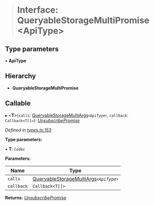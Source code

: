 > # Interface: QueryableStorageMultiPromise <**ApiType**>

## Type parameters

▪ **ApiType**

## Hierarchy

* **QueryableStorageMultiPromise**

## Callable

▸ <**T**>(`calls`: [QueryableStorageMultiArgs](../modules/_types_.md#queryablestoragemultiargs)‹*`ApiType`*›, `callback`: `Callback<T[]>`): *[UnsubscribePromise](../modules/_types_.md#unsubscribepromise)*

*Defined in [types.ts:153](https://github.com/polkadot-js/api/blob/19c3e4b/packages/api/src/types.ts#L153)*

**Type parameters:**

▪ **T**: *`Codec`*

**Parameters:**

Name | Type |
------ | ------ |
`calls` | [QueryableStorageMultiArgs](../modules/_types_.md#queryablestoragemultiargs)‹*`ApiType`*› |
`callback` | `Callback<T[]>` |

**Returns:** *[UnsubscribePromise](../modules/_types_.md#unsubscribepromise)*